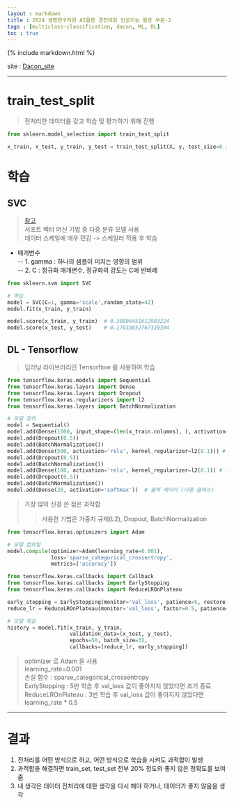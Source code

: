 ```yaml
---
layout : markdown
title : 2024 생명연구자원 AI활용 경진대회 인공지능 활용 부문-2
tags : [multiclass-classification, dacon, ML, DL]
toc : true
---
```

{% include markdown.html %}

site : [Dacon_site](https://dacon.io/competitions/official/236355/overview/description)

---

# train_test_split

> 전처리한 데이터를 갖고 학습 및 평가하기 위해 진행

```python
from sklearn.model_selection import train_test_split

x_train, x_test, y_train, y_test = train_test_split(X, y, test_size=0.3, random_state=42)
```

# 학습

## SVC

> [참고](https://scikit-learn.org/stable/modules/generated/sklearn.svm.SVC.html)  
> 서포트 벡터 머신 기법 중 다중 분류 모델 사용  
> 데이터 스케일에 매우 민감 -> 스케일러 적용 후 학습

- 매개변수  
-- 1. gamma : 하나의 샘플이 미치는 영향의 범위  
-- 2. C : 정규화 매개변수, 정규화의 강도는 C에 반비례

```python
from sklearn.svm import SVC

# 학습
model = SVC(C=1, gamma='scale',random_state=42)
model.fit(x_train, y_train)
```

```python
model.score(x_train, y_train)  # 0.30806451612903224
model.score(x_test, y_test)    # 0.17033852767329394
```

## DL - Tensorflow

> 딥러닝 라이브러리인 Tensorflow 를 사용하여 학습  

```python
from tensorflow.keras.models import Sequential
from tensorflow.keras.layers import Dense
from tensorflow.keras.layers import Dropout
from tensorflow.keras.regularizers import l2
from tensorflow.keras.layers import BatchNormalization

# 모델 정의
model = Sequential()
model.add(Dense(1000, input_shape=(len(x_train.columns), ), activation='relu', kernel_regularizer=l2(0.1)))  # 입력 레이어
model.add(Dropout(0.5))
model.add(BatchNormalization())
model.add(Dense(500, activation='relu', kernel_regularizer=l2(0.1))) # 은닉층
model.add(Dropout(0.5))
model.add(BatchNormalization())
model.add(Dense(100, activation='relu', kernel_regularizer=l2(0.1)) # 은닉층
model.add(Dropout(0.5))
model.add(BatchNormalization())
model.add(Dense(26, activation='softmax'))  # 출력 레이어 (다중 클래스)
```

> 가장 많이 신경 쓴 점은 과적합  
>> 사용한 기법은 가중치 규제(L2), Dropout, BatchNormalization

```python
from tensorflow.keras.optimizers import Adam

# 모델 컴파일
model.compile(optimizer=Adam(learning_rate=0.001),
              loss='sparse_categorical_crossentropy',
              metrics=['accuracy'])

from tensorflow.keras.callbacks import Callback
from tensorflow.keras.callbacks import EarlyStopping
from tensorflow.keras.callbacks import ReduceLROnPlateau

early_stopping = EarlyStopping(monitor='val_loss', patience=5, restore_best_weights=True)
reduce_lr = ReduceLROnPlateau(monitor='val_loss', factor=0.5, patience=3, min_lr=0.00001)

# 모델 학습
history = model.fit(x_train, y_train,
                    validation_data=(x_test, y_test),
                    epochs=50, batch_size=32,
                    callbacks=[reduce_lr, early_stopping])
```

> optimizer 로 Adam 을 사용  
> learning_rate=0.001  
> 손실 함수 : sparse_categorical_crossentropy  
> EarlyStopping : 5번 학습 후 val_loss 값이 좋아지지 않았다면 조기 종료  
> ReduceLROnPlateau : 3번 학습 후 val_loss 값이 좋아지지 않았다면 learning_rate * 0.5

---

# 결과

1. 전처리를 어떤 방식으로 하고, 어떤 방식으로 학습을 시켜도 과적합이 발생
2. 과적합을 해결하면 train_set, test_set 전부 20% 정도의 좋지 않은 정확도를 보여줌
3. 내 생각은 데이터 전처리에 대한 생각을 다시 해야 하거나, 데이터가 좋지 않음을 생각  
